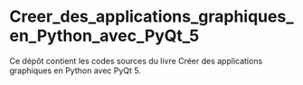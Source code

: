 # Creer_des_applications_graphiques_en_Python_avec_PyQt_5
Ce dépôt contient les codes sources du livre Créer des applications graphiques en Python avec PyQt 5.
